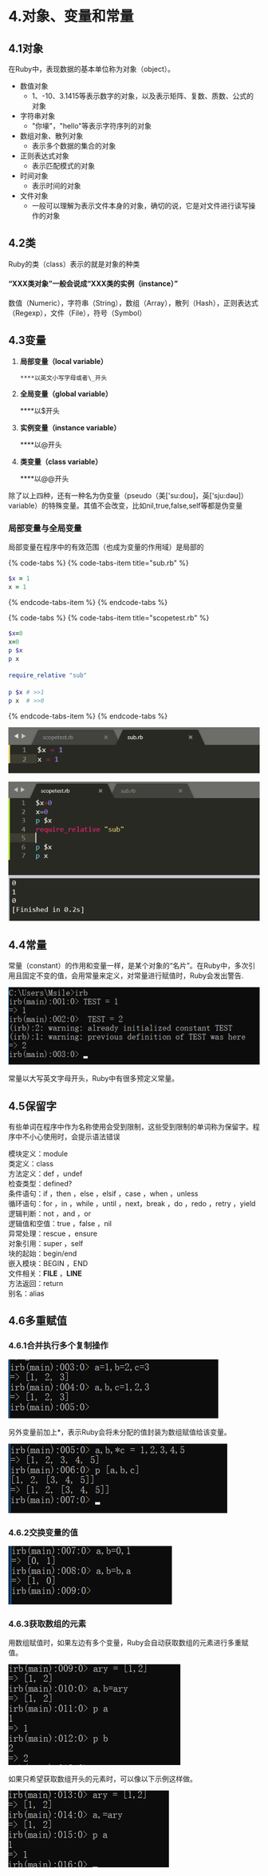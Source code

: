 # 4.对象、变量和常量

## 4.1对象

在Ruby中，表现数据的基本单位称为对象（object）。

* 数值对象
  * 1、-10、3.1415等表示数字的对象，以及表示矩阵、复数、质数、公式的对象 
* 字符串对象
  * "你壕"，"hello"等表示字符序列的对象
* 数组对象、散列对象
  * 表示多个数据的集合的对象
* 正则表达式对象
  * 表示匹配模式的对象
* 时间对象
  * 表示时间的对象
* 文件对象
  * 一般可以理解为表示文件本身的对象，确切的说，它是对文件进行读写操作的对象

## 4.2类

Ruby的类（class）表示的就是对象的种类

#### “XXX类对象”一般会说成“XXX类的实例（instance）”

数值（Numeric），字符串（String），数组（Array），散列（Hash），正则表达式（Regexp），文件（File），符号（Symbol）

## 4.3变量

1. **局部变量（local variable）**

       ****以英文小写字母或者\_开头

2. **全局变量（global variable）**

      ****以$开头

3. **实例变量（instance variable）**

      ****以@开头

4. **类变量（class variable）**

     ****以@@开头

除了以上四种，还有一种名为伪变量（pseudo（美\['su:doʊ\]，英\['sju:dəʊ\]） variable）的特殊变量。其值不会改变，比如nil,true,false,self等都是伪变量

### 局部变量与全局变量

局部变量在程序中的有效范围（也成为变量的作用域）是局部的

{% code-tabs %}
{% code-tabs-item title="sub.rb" %}
```ruby
$x = 1
x = 1

```
{% endcode-tabs-item %}
{% endcode-tabs %}

{% code-tabs %}
{% code-tabs-item title="scopetest.rb" %}
```ruby
$x=0 
x=0
p $x
p x

require_relative "sub"

p $x # >>1
p x  # >>0

```
{% endcode-tabs-item %}
{% endcode-tabs %}

![](../.gitbook/assets/image%20%28194%29.png)

![](../.gitbook/assets/image%20%2837%29.png)

## 4.4常量

常量（constant）的作用和变量一样，是某个对象的“名片”。在Ruby中，多次引用且固定不变的值，会用常量来定义，对常量进行赋值时，Ruby会发出警告.

![](../.gitbook/assets/image%20%2844%29.png)

常量以大写英文字母开头，Ruby中有很多预定义常量。

## 4.5保留字

有些单词在程序中作为名称使用会受到限制，这些受到限制的单词称为保留字。程序中不小心使用时，会提示语法错误

模块定义：module  
 类定义：class  
 方法定义：def ，undef  
 检查类型：defined?  
 条件语句：if ，then ，else ，elsif ，case ，when ，unless  
 循环语句：for ，in ，while ，until ，next，break ，do ，redo ，retry ，yield  
 逻辑判断：not ，and ，or  
 逻辑值和空值：true ，false ，nil  
 异常处理：rescue ，ensure  
 对象引用：super ，self  
 块的起始：begin/end  
 嵌入模块：BEGIN ，END  
 文件相关：**FILE** ，**LINE**  
 方法返回：return  
 别名：alias  


## 4.6多重赋值

### 4.6.1合并执行多个复制操作

![](../.gitbook/assets/image%20%2891%29.png)

另外变量前加上\*，表示Ruby会将未分配的值封装为数组赋值给该变量。

![](../.gitbook/assets/image%20%2843%29.png)

### 4.6.2交换变量的值

![](../.gitbook/assets/image%20%2825%29.png)

### 4.6.3获取数组的元素

用数组赋值时，如果左边有多个变量，Ruby会自动获取数组的元素进行多重赋值。

![](../.gitbook/assets/image%20%28103%29.png)

如果只希望获取数组开头的元素时，可以像以下示例这样做。

![](../.gitbook/assets/image%20%2815%29.png)

